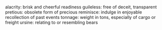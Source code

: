 alacrity: brisk and cheerful readiness
guileless: free of deceit, transparent
pretious: obsolete form of precious
reminisce: indulge in enjoyable recollection of past events
tonnage: weight in tons, especially of cargo or freight
ursine: relating to or resembling bears
